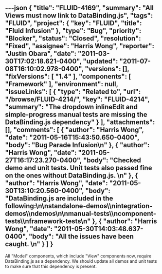 ---json
{
  "title": "FLUID-4169",
  "summary": "All Views must now link to DataBinding.js",
  "tags": "FLUID",
  "project": {
    "key": "FLUID",
    "title": "Fluid Infusion"
  },
  "type": "Bug",
  "priority": "Blocker",
  "status": "Closed",
  "resolution": "Fixed",
  "assignee": "Harris Wong",
  "reporter": "Justin Obara",
  "date": "2011-03-30T17:02:18.621-0400",
  "updated": "2011-07-08T16:10:02.978-0400",
  "versions": [],
  "fixVersions": [
    "1.4"
  ],
  "components": [
    "Framework"
  ],
  "environment": null,
  "issueLinks": [
    {
      "type": "Related to",
      "url": "/browse/FLUID-4214/",
      "key": "FLUID-4214",
      "summary": "The dropdown inlineEdit and simple-progress manual tests are missing the DataBinding.js dependency"
    }
  ],
  "attachments": [],
  "comments": [
    {
      "author": "Harris Wong",
      "date": "2011-05-16T15:43:50.650-0400",
      "body": "Bug Parade Infusion\n"
    },
    {
      "author": "Harris Wong",
      "date": "2011-05-27T16:17:23.270-0400",
      "body": "Checked demo and unit tests.  Unit tests also passed fine on the ones without DataBinding.js. &#x20;\n"
    },
    {
      "author": "Harris Wong",
      "date": "2011-05-30T13:10:20.560-0400",
      "body": "DataBinding.js are included in the following:\n\nstandalone-demos\\\nintegration-demos\\\ndemos\n\nmanual-tests\\\ncomponent-tests\\\nframework-tests\n"
    },
    {
      "author": "Harris Wong",
      "date": "2011-05-30T14:03:48.637-0400",
      "body": "All the issues have been caught. &#x20;\n"
    }
  ]
}
---
All "Model" components, which include "View" components now, require DataBinding.js as a dependency. We should update all demos and unit tests to make sure that this dependency is present.

        